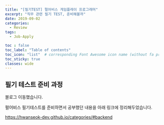 ```yaml
---
title: "[필기TEST] 펄어비스 게임플레이 프로그래머"
excerpt: "직무 관련 필기 TEST, 준비해볼까"
date: 2019-09-02
categories:
  - Review
tags:
  - Job-Apply

toc : false
toc_label: "Table of contents"
toc_icon: "list"  # corresponding Font Awesome icon name (without fa prefix)
toc_sticky: true
classes: wide  
---
```


## 필기 테스트 준비 과정

블로그 이동했습니다.  

펄어비스 필기테스트를 준비하면서 공부했던 내용을 아래 링크에 정리해두었습니다.    

<https://hwanseok-dev.github.io/categories/#backend>

